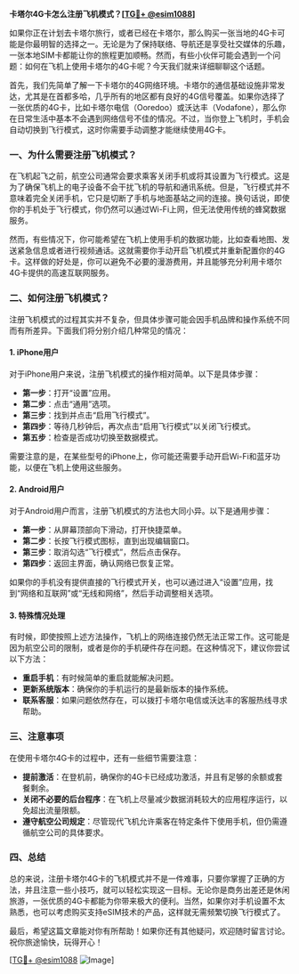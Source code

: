 **卡塔尔4G卡怎么注册飞机模式？[[TG💪+ @esim1088](https://t.me/s/esim1088)]**

如果你正在计划去卡塔尔旅行，或者已经在卡塔尔，那么购买一张当地的4G卡可能是你最明智的选择之一。无论是为了保持联络、导航还是享受社交媒体的乐趣，一张本地SIM卡都能让你的旅程更加顺畅。然而，有些小伙伴可能会遇到一个问题：如何在飞机上使用卡塔尔的4G卡呢？今天我们就来详细聊聊这个话题。

首先，我们先简单了解一下卡塔尔的4G网络环境。卡塔尔的通信基础设施非常发达，尤其是在首都多哈，几乎所有的地区都有良好的4G信号覆盖。如果你选择了一张优质的4G卡，比如卡塔尔电信（Ooredoo）或沃达丰（Vodafone），那么你在日常生活中基本不会遇到网络信号不佳的情况。不过，当你登上飞机时，手机会自动切换到飞行模式，这时你需要手动调整才能继续使用4G卡。

### 一、为什么需要注册飞机模式？

在飞机起飞之前，航空公司通常会要求乘客关闭手机或将其设置为飞行模式。这是为了确保飞机上的电子设备不会干扰飞机的导航和通讯系统。但是，飞行模式并不意味着完全关闭手机，它只是切断了手机与地面基站之间的连接。换句话说，即使你的手机处于飞行模式，你仍然可以通过Wi-Fi上网，但无法使用传统的蜂窝数据服务。

然而，有些情况下，你可能希望在飞机上使用手机的数据功能，比如查看地图、发送紧急信息或者进行视频通话。这就需要你手动开启飞机模式并重新配置你的4G卡。这样做的好处是，你可以避免不必要的漫游费用，并且能够充分利用卡塔尔4G卡提供的高速互联网服务。

### 二、如何注册飞机模式？

注册飞机模式的过程其实并不复杂，但具体步骤可能会因手机品牌和操作系统不同而有所差异。下面我们将分别介绍几种常见的情况：

#### 1. iPhone用户

对于iPhone用户来说，注册飞机模式的操作相对简单。以下是具体步骤：

- **第一步**：打开“设置”应用。
- **第二步**：点击“通用”选项。
- **第三步**：找到并点击“启用飞行模式”。
- **第四步**：等待几秒钟后，再次点击“启用飞行模式”以关闭飞行模式。
- **第五步**：检查是否成功切换至数据模式。

需要注意的是，在某些型号的iPhone上，你可能还需要手动开启Wi-Fi和蓝牙功能，以便在飞机上使用这些服务。

#### 2. Android用户

对于Android用户而言，注册飞机模式的方法也大同小异。以下是通用步骤：

- **第一步**：从屏幕顶部向下滑动，打开快捷菜单。
- **第二步**：长按飞行模式图标，直到出现编辑窗口。
- **第三步**：取消勾选“飞行模式”，然后点击保存。
- **第四步**：返回主界面，确认网络已恢复正常。

如果你的手机没有提供直接的飞行模式开关，也可以通过进入“设置”应用，找到“网络和互联网”或“无线和网络”，然后手动调整相关选项。

#### 3. 特殊情况处理

有时候，即使按照上述方法操作，飞机上的网络连接仍然无法正常工作。这可能是因为航空公司的限制，或者是你的手机硬件存在问题。在这种情况下，建议你尝试以下方法：

- **重启手机**：有时候简单的重启就能解决问题。
- **更新系统版本**：确保你的手机运行的是最新版本的操作系统。
- **联系客服**：如果问题依然存在，可以拨打卡塔尔电信或沃达丰的客服热线寻求帮助。

### 三、注意事项

在使用卡塔尔4G卡的过程中，还有一些细节需要注意：

- **提前激活**：在登机前，确保你的4G卡已经成功激活，并且有足够的余额或套餐剩余。
- **关闭不必要的后台程序**：在飞机上尽量减少数据消耗较大的应用程序运行，以免超出流量限额。
- **遵守航空公司规定**：尽管现代飞机允许乘客在特定条件下使用手机，但仍需遵循航空公司的具体要求。

### 四、总结

总的来说，注册卡塔尔4G卡的飞机模式并不是一件难事，只要你掌握了正确的方法，并且注意一些小技巧，就可以轻松实现这一目标。无论你是商务出差还是休闲旅游，一张优质的4G卡都能为你带来极大的便利。当然，如果你对手机设置不太熟悉，也可以考虑购买支持eSIM技术的产品，这样就无需频繁切换飞行模式了。

最后，希望这篇文章能对你有所帮助！如果你还有其他疑问，欢迎随时留言讨论。祝你旅途愉快，玩得开心！

[[TG💪+ @esim1088](https://t.me/s/esim1088) ![Image](https://i.postimg.cc/4NQfJmqS/Snipaste-2025-05-13-00-14-12.png)]